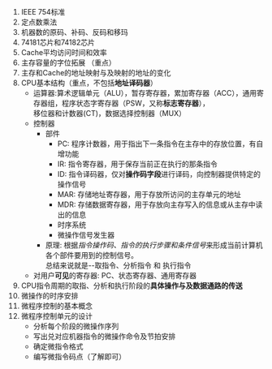1.  IEEE 754标准
2.  定点数乘法
3.  机器数的原码、补码、反码和移玛
4.  74181芯片和74182芯片
5.  Cache平均访问时间和效率
6.  主存容量的字位拓展 （重点）
7.  主存和Cache的地址映射与及映射的地址的变化
8.  CPU基本结构（重点，不包括**地址译码器**）
	+ 运算器:算术逻辑单元（ALU），暂存寄存器，累加寄存器（ACC），通用寄存器组，程序状态字寄存器（PSW，又称**标志寄存器**），  
			移位器和计数器(CT)，数据选择控制器（MUX）
	+ 控制器
		+ 部件
			+ PC:   程序计数器，用于指出下一条指令在主存中的存放位置，有自增功能
			+ IR:   指令寄存器，用于保存当前正在执行的那条指令
			+ ID:   指令译码器，仅对**操作码字段**进行译码，向控制器提供特定的操作信号
			+ MAR:  存储地址寄存器，用于存放所访问的主存单元的地址
			+ MDR:  存储数据寄存器，用于存放向主存写入的信息或从主存中读出的信息
			+ 时序系统
			+ 微操作信号发生器
		+ 原理:	根据*指令操作码、指令的执行步骤和条件信号*来形成当前计算机各个部件要用到的控制信号。  
				总结来说就是--取指令、分析指令 和 执行指令
	+ 对用户**可见**的寄存器: PC、状态寄存器、通用寄存器
9.  CPU指令周期的取指、分析和执行阶段的**具体操作与及数据通路的传送**
10. 微操作的时序安排
11. 微程序控制的基本概念
12. 微程序控制单元的设计
	+ 分析每个阶段的微操作序列
	+ 写出兑对应机器指令的微操作命令及节拍安排
	+ 确定微指令格式
	+ 编写微指令码点（了解即可）